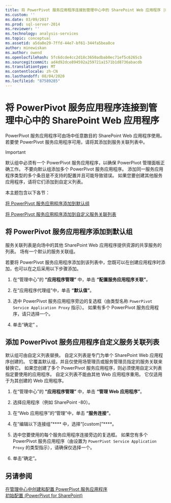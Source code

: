```yaml
---
title: 将 PowerPivot 服务应用程序连接到管理中心中的 SharePoint Web 应用程序 |Microsoft Docs
ms.custom: ''
ms.date: 03/09/2017
ms.prod: sql-server-2014
ms.reviewer: ''
ms.technology: analysis-services
ms.topic: conceptual
ms.assetid: a5da8e29-7ffd-44e7-bf61-344fa5bea8ce
author: minewiskan
ms.author: owend
ms.openlocfilehash: 5fc6dcde4cc2d18c3650adbab0ec71ef5c6265cb
ms.sourcegitcommit: ad4d92dce894592a259721a1571b1d8736abacdb
ms.translationtype: MT
ms.contentlocale: zh-CN
ms.lasthandoff: 08/04/2020
ms.locfileid: "87589285"
---
```

# <a name="connect-a-powerpivot-service-application-to-a-sharepoint-web-application-in-central-administration"></a>将 PowerPivot 服务应用程序连接到管理中心中的 SharePoint Web 应用程序
  PowerPivot 服务应用程序可由场中任意数目的 SharePoint Web 应用程序使用。 若要使 PowerPivot 服务应用程序可用，请将其添加到服务关联列表中。  
  
> [!IMPORTANT]  
>  默认组中必须有一个 PowerPivot 服务应用程序，以确保 PowerPivot 管理面板正确工作。 不要向默认组添加多个 PowerPivot 服务应用程序。 添加同一服务应用程序类型的多个条目是不支持的配置并且可能导致错误。 如果您要创建其他服务应用程序，请将它们添加到自定义列表。  
  
 本主题包含以下各节：  
  
 [将 PowerPivot 服务应用程序添加到默认组](#default)  
  
 [将 PowerPivot 服务应用程序添加到自定义服务关联列表](#custom)  
  
##  <a name="add-powerpivot-services-application-to-the-default-group"></a><a name="default"></a>将 PowerPivot 服务应用程序添加到默认组  
 服务关联列表是向场中的其他 SharePoint Web 应用程序提供资源的共享服务的列表。 场有一个默认的服务关联组。  
  
 若要将 PowerPivot 服务应用程序添加到该列表中，您既可以在创建应用程序时添加，也可以在之后采用以下步骤添加。  
  
1.  在“管理中心”的 **“应用程序管理”** 中，单击 **“配置服务应用程序关联”**。  
  
2.  在“应用程序代理组”中，单击 **“默认值”**。  
  
3.  选中 PowerPivot 服务应用程序旁边的复选框（由类型名称 `PowerPivot Service Application Proxy` 指示）。 如果有多个 PowerPivot 服务应用程序，请只选择一个。  
  
4.  单击“确定”  。  
  
##  <a name="add-powerpivot-services-application-a-custom-service-association-list"></a><a name="custom"></a>添加 PowerPivot 服务应用程序自定义服务关联列表  
 默认组可由自定义列表替换。 自定义列表是专门为单个 SharePoint Web 应用程序创建的。 它覆盖默认组，并且仅使用场管理员或服务管理员指定的服务关联来替换它。 如果您创建了多个 PowerPivot 服务应用程序，则必须使用自定义列表指定要使用的应用程序。 自定义列表不能由其他 Web 应用程序重用。 它仅适用于为其创建的 Web 应用程序。  
  
1.  在“管理中心”的 **“应用程序管理”** 中，单击 **“管理 Web 应用程序”**。  
  
2.  选择应用程序（例如 SharePoint -80）。  
  
3.  在“Web 应用程序”的“管理”中，单击 **“服务连接”**。  
  
4.  在“编辑以下连接组”**** 中，选择“[custom]”****。  
  
5.  选中您要使用的每个服务应用程序连接旁边的复选框。 如果您有多个 PowerPivot 服务应用程序（由设置为 `PowerPivot Service Application Proxy` 的类型指示），请确保仅选择一个。  
  
6.  单击“确定”。  
  
## <a name="see-also"></a>另请参阅  
 [在管理中心中创建和配置 PowerPivot 服务应用程序](create-and-configure-power-pivot-service-application-in-ca.md)   
 [初始配置 &#40;PowerPivot for SharePoint&#41;](../../sql-server/install/initial-configuration-powerpivot-for-sharepoint.md)  
  
  
